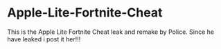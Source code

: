 # Apple-Lite-Fortnite-Cheat
This is the Apple Lite Fortnite Cheat leak and remake by Police. Since he have leaked i post it her!!!
